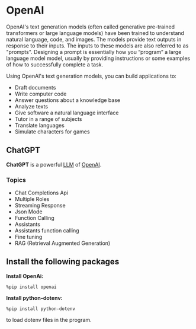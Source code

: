 # OpenAI

OpenAI's text generation models (often called generative pre-trained transformers or large language models) have been trained to understand natural language, code, and images. The models provide text outputs in response to their inputs. The inputs to these models are also referred to as "prompts". Designing a prompt is essentially how you “program” a large language model model, usually by providing instructions or some examples of how to successfully complete a task.

Using OpenAI's text generation models, you can build applications to:

- Draft documents
- Write computer code
- Answer questions about a knowledge base
- Analyze texts
- Give software a natural language interface
- Tutor in a range of subjects
- Translate languages
- Simulate characters for games

## ChatGPT

**ChatGPT** is a powerful [LLM](../1-Gen-AI/1-Models/LLMS/Readme.md) of [OpenAI](https://openai.com).

### Topics

- Chat Completions Api
- Multiple Roles
- Streaming Response
- Json Mode
- Function Calling
- Assistants
- Assistants function calling
- Fine tuning
- RAG (Retrieval Augmented Generation)

## Install the following packages

**Install OpenAi:**

```pip
%pip install openai
```

**Install python-dotenv:**

```pip
%pip install python-dotenv
```

to load dotenv files in the program.
